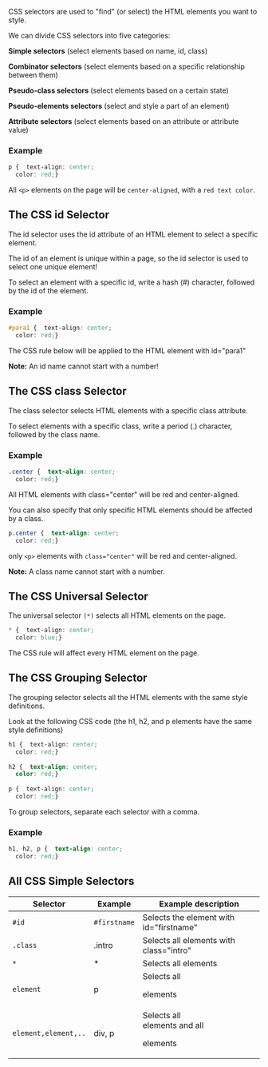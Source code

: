 CSS selectors are used to "find" (or select) the HTML elements you want to style.

We can divide CSS selectors into five categories:

**Simple selectors** (select elements based on name, id, class)

**Combinator selectors** (select elements based on a specific relationship between them)

**Pseudo-class selectors** (select elements based on a certain state)

**Pseudo-elements selectors** (select and style a part of an element)

**Attribute selectors** (select elements based on an attribute or attribute value)

### Example

```css
p {  text-align: center;  
  color: red;}
```

All `<p>` elements on the page will be `center-aligned`, with a `red text color`.

## The CSS id Selector

The id selector uses the id attribute of an HTML element to select a specific element.

The id of an element is unique within a page, so the id selector is used to select one unique element!

To select an element with a specific id, write a hash (#) character, followed by the id of the element.

### Example

```css
#para1 {  text-align: center;  
  color: red;}
```

The CSS rule below will be applied to the HTML element with id="para1"

**Note:** An id name cannot start with a number!

## The CSS class Selector

The class selector selects HTML elements with a specific class attribute.

To select elements with a specific class, write a period (.) character, followed by the class name.

### Example

```css
.center {  text-align: center;  
  color: red;}
```

All HTML elements with class="center" will be red and center-aligned.

You can also specify that only specific HTML elements should be affected by a class.

```css
p.center {  text-align: center;  
  color: red;}
```

only `<p>` elements with `class="center"` will be red and center-aligned.

**Note:** A class name cannot start with a number.

## The CSS Universal Selector

The universal selector `(*)` selects all HTML elements on the page.

```css
* {  text-align: center;  
  color: blue;}
```

The CSS rule will affect every HTML element on the page.

## The CSS Grouping Selector

The grouping selector selects all the HTML elements with the same style definitions.

Look at the following CSS code (the h1, h2, and p elements have the same style definitions)

```css
h1 {  text-align: center;  
  color: red;}  
  
h2 {  text-align: center;  
  color: red;}  
  
p {  text-align: center;  
  color: red;}
```

To group selectors, separate each selector with a comma.
### Example

```css
h1, h2, p {  text-align: center;  
  color: red;}
```

## All CSS Simple Selectors

| Selector             | Example      | Example description                             |
| -------------------- | ------------ | ----------------------------------------------- |
| `#id`                | `#firstname` | Selects the element with id="firstname"         |
| `.class`             | .intro       | Selects all elements with class="intro"         |
| `*`                  | *            | Selects all elements                            |
| `element`            | p            | Selects all <p> elements                        |
| `element,element,..` | div, p       | Selects all <div> elements and all <p> elements |
